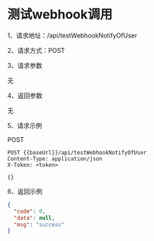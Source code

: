 # 测试webhook调用

1、请求地址：/api/testWebhookNotifyOfUser

2、请求方式：POST

3、请求参数

无

4、返回参数

无

5、请求示例

POST
```
POST {{baseUrl}}/api/testWebhookNotifyOfUser
Content-Type: application/json
X-Token: <token>

{}
```

6、返回示例

```json
{
  "code": 0,
  "data": null,
  "msg": "success"
}
```

